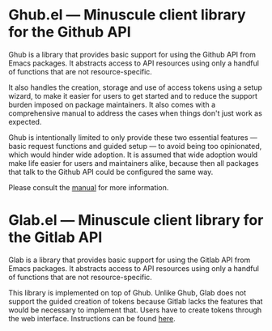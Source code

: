 Ghub.el — Minuscule client library for the Github API
=====================================================

Ghub is a library that provides basic support for using the Github API
from Emacs packages.  It abstracts access to API resources using only
a handful of functions that are not resource-specific.

It also handles the creation, storage and use of access tokens using a
setup wizard, to make it easier for users to get started and to reduce
the support burden imposed on package maintainers.  It also comes with
a comprehensive manual to address the cases when things don't just
work as expected.

Ghub is intentionally limited to only provide these two essential
features — basic request functions and guided setup — to avoid being
too opinionated, which would hinder wide adoption.  It is assumed that
wide adoption would make life easier for users and maintainers alike,
because then all packages that talk to the Github API could be
configured the same way.

Please consult the [manual][manual-ghub] for more information.

Glab.el — Minuscule client library for the Gitlab API
=====================================================

Glab is a library that provides basic support for using the Gitlab API
from Emacs packages.  It abstracts access to API resources using only
a handful of functions that are not resource-specific.

This library is implemented on top of Ghub.  Unlike Ghub, Glab does
not support the guided creation of tokens because Gitlab lacks the
features that would be necessary to implement that.  Users have to
create tokens through the web interface.  Instructions can be found
[here][manual-glab].

[manual-ghub]: https://magit.vc/manual/ghub
[manual-glab]: https://magit.vc/manual/ghub/Gitlab-Support.html
